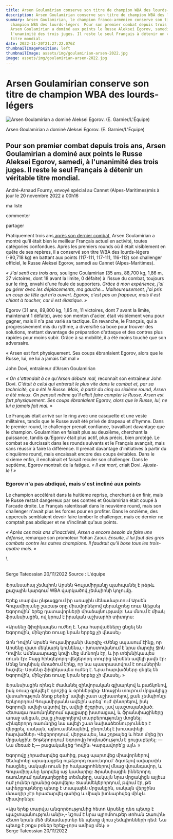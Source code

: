 ```yaml
---
title: Arsen Goulamirian conserve son titre de champion WBA des lourds-légers
description: Arsen Goulamirian conserve son titre de champion WBA des lourds-légers
summary: Arsen Goulamirian, le champion franco-arménien conserve son titre de
  champion WBA des lourds-légers  Pour son premier combat depuis trois ans,
  Arsen Goulamirian a dominé aux points le Russe Aleksei Egorov, samedi, à
  l'unanimité des trois juges. Il reste le seul Français à détenir un véritable
  titre mondial.
date: 2022-11-20T21:27:22.076Z
thumbnailImagePosition: left
thumbnailImage: assets/img/goulamirian-arsen-2022.jpg
image: assets/img/goulamirian-arsen-2022.jpg
---
```

<!--StartFragment-->

# Arsen Goulamirian conserve son titre de champion WBA des lourds-légers

![Arsen Goulamirian a dominé Aleksei Egorov. (E. Garnier/L'Équipe)](https://www.lequipe.fr/_medias/img-photo-jpg/arsen-goulamirian-a-domine-aleksei-egorov-e-garnier-l-equipe/1500000001713486/0:0,1998:1332-828-552-75/5a6c7.jpg)

Arsen Goulamirian a dominé Aleksei Egorov. (E. Garnier/L'Équipe)

## Pour son premier combat depuis trois ans, Arsen Goulamirian a dominé aux points le Russe Aleksei Egorov, samedi, à l'unanimité des trois juges. Il reste le seul Français à détenir un véritable titre mondial.

André-Arnaud Fourny, envoyé spécial au Cannet (Alpes-Maritimes)mis à jour le 20 novembre 2022 à 00h16

ma liste

commenter

partager

Pratiquement trois ans[ après son dernier combat](https://www.lequipe.fr/Boxe/Article/Championnat-wba-arsen-goulamirian-pour-un-come-back-gagnant/1365539), Arsen Goulamirian a montré qu'il était bien le meilleur Français actuel en activité, toutes catégories confondues. Après les premiers rounds où il était visiblement en quête de ses repères, il a conservé son titre WBA des lourds-légers (-90,718 kg) en battant aux points (117-111, 117-111, 116-112) son challenger officiel, le Russe Aleksei Egorov, samedi au Cannet (Alpes-Maritimes).

*« J'ai senti ces trois ans,* souligne Goulamirian (35 ans, 88,700 kg, 1,86 m, 27 victoires, dont 18 avant la limite, 0 défaite) à l'issue du combat, toujours sur le ring, envahi d'une foule de supporters. *Grâce à mon expérience, j'ai pu gérer avec les déplacements, ma gauche... Malheureusement, j'ai pris un coup de tête qui m'a ouvert. Egorov, c'est pas un frappeur, mais il est chiant à toucher, car il est élastique. »*

Egorov (31 ans, 89,800 kg, 1,85 m, 11 victoires, dont 7 avant la limite, maintenant 1 défaite), avec son menton d'acier, était visiblement venu pour gagner, mais il n'a pas varié sa tactique. En revanche, le Français, qui a progressivement mis du rythme, a diversifié sa boxe pour trouver des solutions, mettant davantage de préparation d'attaque et des contres plus rapides pour moins subir. Grâce à sa mobilité, il a été moins touché que son adversaire.

« Arsen est fort physiquement. Ses coups ébranlaient Egorov, alors que le Russe, lui, ne lui a jamais fait mal »

John Dovi, entraîneur d'Arsen Goulamirian

*« On s'attendait à ce qu'Arsen débute mal,* reconnaît son entraîneur John Dovi. *C'était à celui qui entrerait le plus vite dans le combat et, par sa technicité, ça a été le Russe. Mais, à partir du cinq ou sixième round, Arsen a été mieux. On pensait même qu'il allait faire compter le Russe. Arsen est fort physiquement. Ses coups ébranlaient Egorov, alors que le Russe, lui, ne lui a jamais fait mal. »*

Le Français était arrivé sur le ring avec une casquette et une veste militaires, tandis que le Russe avait été privé de drapeau et d'hymne. Dans le premier round, le challenger prenait confiance, travaillant davantage que le champion. Goulamirian en faisait plus au deuxième, cherchant la puissance, tandis qu'Egorov était plus actif, plus précis, bien protégé. Le combat se durcissait dans les rounds suivants et le Français avançait, mais sans réussir à faire la différence. Il prenait davantage d'initiatives à partir du cinquième round, mais encaissait encore des coups évitables. Dans le sixième enfin, il enchaînait et faisait reculer son challenger. Dans le septième, Egorov montrait de la fatigue. *« Il est mort,* criait Dovi. *Ajuste-le ! »*

### Egorov n'a pas abdiqué, mais s'est incliné aux points

Le champion accélérait dans la huitième reprise, cherchant à en finir, mais le Russe restait dangereux par ses contres et Goulamirian était coupé à l'arcade droite. Le Français ralentissait dans le neuvième round, mais son challenger n'avait plus les forces pour en profiter. Dans le onzième, des uppercuts semblaient devoir faire tomber le challenger, mais ce dernier ne comptait pas abdiquer et ne s'inclinait qu'aux points.

*« Après ces trois ans d'inactivité, Arsen a encore besoin de faire une défense,* remarque son promoteur Yohan Zaoui. *Ensuite, il lui faut des gros combats contre les autres champions. Il faudrait qu'il boxe tous les trois-quatre mois. »*

<!--EndFragment-->\
\
S﻿erge Tateossian 20/11/2022 Source : L'équipe \
\
Ֆրանսահայ չեմպիոն Արսեն Գուլամիրյանը պահպանել է թեթև քաշային կարգում WBA վարկածով չեմպիոնի կոչումը.

Երեք տարվա ընթացքում իր առաջին մենամարտում Արսեն Գուլամիրյանը շաբաթ օրը միավորներով գերակշռեց ռուս Ալեքսեյ Եգորովին՝ երեք դատավորների միաձայնությամբ: Նա մնում է միակ ֆրանսիացին, ով կրում է իրական աշխարհի տիտղոս:

«Արսենը ֆիզիկապես ուժեղ է. Նրա հարվածները ցնցել են Եգորովին, մինչդեռ ռուսը նրան երբեք չի վնասել։

Ջոն Դովին՝ Արսեն Գուլամիրյանի մարզիչ
«Մենք սպասում էինք, որ Արսենը վատ մեկնարկ կունենա,- խոստովանում է նրա մարզիչ Ջոն Դովին: Ամենաարագը կռվի մեջ մտնողն էր, և իր տեխնիկապես ռուսն էր։ Բայց հինգերորդ-վեցերորդ տուրից Արսենն ավելի լավն էր։ Մենք նույնիսկ մտածում էինք, որ նա պատրաստվում է ռուսներին հաշվել։ Արսենը ֆիզիկապես ուժեղ է. Նրա հարվածները ցնցել են Եգորովին, մինչդեռ ռուսը նրան երբեք չի վնասել։ »

Ֆրանսիացին ռինգ է ժամանել զինվորական գլխարկով և բաճկոնով, իսկ ռուսը զրկվել է դրոշից և օրհներգից։ Առաջին տուրում մրցակիցը վստահություն ձեռք բերեց՝ ավելի շատ աշխատելով, քան չեմպիոնը։ Երկրորդում Գուլամիրյանն ավելին արեց՝ ուժ փնտրելով, իսկ Եգորովն ավելի ակտիվ էր, ավելի ճշգրիտ, լավ պաշտպանված։ Հետագա ռաունդներում պայքարը խստացավ, և ֆրանսիացիները առաջ անցան, բայց չհաջողելով տարբերությունը մտցնել։ Հինգերորդ ռաունդից նա ավելի շատ նախաձեռնություններ է վերցրել, սակայն, այնուամենայնիվ, ընդունել է խուսափելի հարվածներ։ Վեցերորդում, վերջապես, նա շղթայեց և հետ մղեց իր մրցակցին: Յոթերորդում Եգորովը հոգնածություն է ցուցաբերել։ — Նա մեռած է,— բացականչեց Դովին։ Կարգավորե՛ք այն։ »

Եգորովը չհրաժարվեց գահից, բայց պարտվեց միավորներով
Չեմպիոնը արագացրեց ութերորդ ռաունդում` ձգտելով ավարտին հասցնել, սակայն ռուսն իր հակագրոհներով մնաց վտանգավոր, և Գուլամիրյանը կտրվեց աջ կամարից: Ֆրանսիացին իններորդ ռաունդում դանդաղեցրեց տեմպերը, սակայն նրա մրցակիցն այլեւս ուժ չուներ դրանից օգտվելու։ Տասնմեկերորդում, թվում էր, թե ափերքութները պետք է տապալեն մրցակցին, սակայն վերջինս մտադիր չէր հրաժարվել գահից և միայն խոնարհվեց մինչև միավորներ։

«Այս երեք տարվա անգործությունից հետո Արսենը դեռ պետք է պաշտպանություն անի»,- նշում է նրա պրոմոութեր Յոհան Զաուին։ Հետո նրան մեծ մենամարտեր են պետք մյուս չեմպիոնների դեմ։ Նա պետք է բոքս բռներ երեք-չորս ամիսը մեկ։ »\
S﻿erge Tateossian 20/11/2022